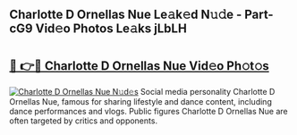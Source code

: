 ## Charlotte D Ornellas Nue Le𝚊k𝚎d N𝚞𝚍e - Part-cG9 Vid𝚎o Photos Le𝚊ks jLbLH

# <h2><a href="http://fb37de.evod.top/?m=Charlotte+D+Ornellas+Nue">🔗 👉🔴 Charlotte D Ornellas Nue Vid𝚎o Ph𝚘t𝚘s</a></h2>

[![Charlotte D Ornellas Nue N𝚞d𝚎s](https://i.imgur.com/8V9OHl7.gif)](http://fb37de.evod.top/?m=Charlotte+D+Ornellas+Nue)
Social media personality Charlotte D Ornellas Nue, famous for sharing lifestyle and dance content, including dance performances and vlogs. Public figures Charlotte D Ornellas Nue are often targeted by critics and opponents. 
